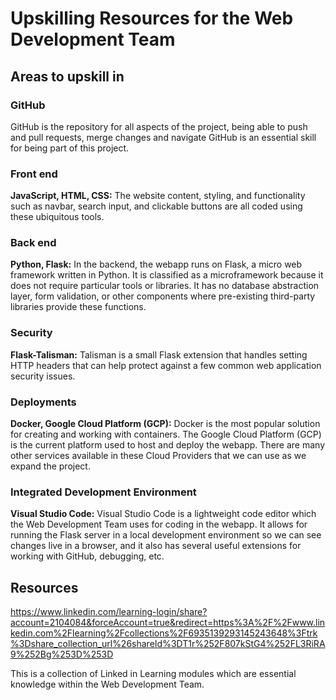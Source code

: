 # Upskilling Resources for the Web Development Team 


## Areas to upskill in

### GitHub
GitHub is the repository for all aspects of the project, being able to push and pull requests, merge changes and navigate GitHub is an essential skill for being part of this project.

### Front end 
**JavaScript, HTML, CSS:** The website content, styling, and functionality such as navbar, search input, and clickable buttons are all coded using these ubiquitous tools. 

### Back end
**Python, Flask:** In the backend, the webapp runs on Flask, a micro web framework written in Python. It is classified as a microframework because it does not require particular tools or libraries. It has no database abstraction layer, form validation, or other components where pre-existing third-party libraries provide these functions. 

### Security 
**Flask-Talisman:** Talisman is a small Flask extension that handles setting HTTP headers that can help protect against a few common web application security issues. 

### Deployments
**Docker, Google Cloud Platform (GCP):** Docker is the most popular solution for creating and working with containers. The Google Cloud Platform (GCP) is the current platform used to host and deploy the webapp. There are many other services available in these Cloud Providers that we can use as we expand the project. 

### Integrated Development Environment
**Visual Studio Code:** Visual Studio Code is a lightweight code editor which the Web Development Team uses for coding in the webapp. It allows for running the Flask server in a local development environment so we can see changes live in a browser, and it also has several useful extensions for working with GitHub, debugging, etc. 

## Resources

https://www.linkedin.com/learning-login/share?account=2104084&forceAccount=true&redirect=https%3A%2F%2Fwww.linkedin.com%2Flearning%2Fcollections%2F6935139293145243648%3Ftrk%3Dshare_collection_url%26shareId%3DT1r%252F807kStG4%252FL3RiRA9%252Bg%253D%253D

This is a collection of Linked in Learning modules which are essential knowledge within the Web Development Team.

